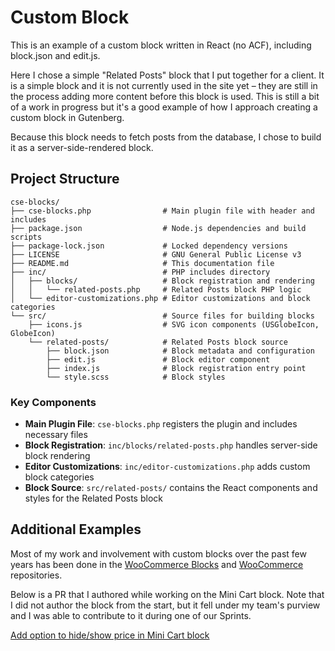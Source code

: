 # Custom Block

This is an example of a custom block written in React (no ACF), including block.json and edit.js.

Here I chose a simple "Related Posts" block that I put together for a client. It is a simple block and it is not currently used in the site yet – they are still in the process adding more content before this block is used. This is still a bit of a work in progress but it's a good example of how I approach creating a custom block in Gutenberg.

Because this block needs to fetch posts from the database, I chose to build it as a server-side-rendered block.

## Project Structure

```
cse-blocks/
├── cse-blocks.php                # Main plugin file with header and includes
├── package.json                  # Node.js dependencies and build scripts
├── package-lock.json             # Locked dependency versions
├── LICENSE                       # GNU General Public License v3
├── README.md                     # This documentation file
├── inc/                          # PHP includes directory
│   ├── blocks/                   # Block registration and rendering
│   │   └── related-posts.php     # Related Posts block PHP logic
│   └── editor-customizations.php # Editor customizations and block categories
└── src/                          # Source files for building blocks
    ├── icons.js                  # SVG icon components (USGlobeIcon, GlobeIcon)
    └── related-posts/            # Related Posts block source
        ├── block.json            # Block metadata and configuration
        ├── edit.js               # Block editor component
        ├── index.js              # Block registration entry point
        └── style.scss            # Block styles
```

### Key Components

- **Main Plugin File**: `cse-blocks.php` registers the plugin and includes necessary files
- **Block Registration**: `inc/blocks/related-posts.php` handles server-side block rendering
- **Editor Customizations**: `inc/editor-customizations.php` adds custom block categories
- **Block Source**: `src/related-posts/` contains the React components and styles for the Related Posts block

## Additional Examples

Most of my work and involvement with custom blocks over the past few years has been done in the [WooCommerce Blocks](https://github.com/woocommerce/woocommerce-blocks/) and [WooCommerce](https://github.com/woocommerce/woocommerce/) repositories.

Below is a PR that I authored while working on the Mini Cart block. Note that I did not author the block from the start, but it fell under my team's purview and I was able to contribute to it during one of our Sprints.

[Add option to hide/show price in Mini Cart block](https://github.com/woocommerce/woocommerce-blocks/pull/6796)
